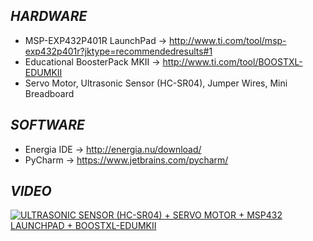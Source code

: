 ## **_HARDWARE_**
- MSP-EXP432P401R LaunchPad -> http://www.ti.com/tool/msp-exp432p401r?jktype=recommendedresults#1
- Educational BoosterPack MKII -> http://www.ti.com/tool/BOOSTXL-EDUMKII
- Servo Motor, Ultrasonic Sensor (HC-SR04), Jumper Wires, Mini Breadboard

## **_SOFTWARE_**
- Energia IDE -> http://energia.nu/download/
- PyCharm -> https://www.jetbrains.com/pycharm/

## **_VIDEO_**

[![ULTRASONIC SENSOR (HC-SR04) + SERVO MOTOR + MSP432 LAUNCHPAD + BOOSTXL-EDUMKII](http://img.youtube.com/vi/N_SOTzUkBsA/0.jpg)](https://www.youtube.com/watch?v=N_SOTzUkBsA "ULTRASONIC SENSOR (HC-SR04) + SERVO MOTOR + MSP432 LAUNCHPAD + BOOSTXL-EDUMKII")
